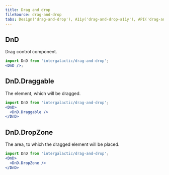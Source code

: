 ```yaml
---
title: Drag and drop
fileSource: drag-and-drop
tabs: Design('drag-and-drop'), A11y('drag-and-drop-a11y'), API('drag-and-drop-api'), Example('drag-and-drop-code'), Changelog('drag-and-drop-changelog')
---
```


## DnD

Drag control component.

```jsx
import DnD from 'intergalactic/drag-and-drop';
<DnD />;
```

<TypesView type="DragAndDropProps" :types={...types} />

## DnD.Draggable

The element, which will be dragged.

```jsx
import DnD from 'intergalactic/drag-and-drop';
<DnD>
  <DnD.Draggable />
</DnD>
```

<TypesView type="DraggableProps" :types={...types} />

## DnD.DropZone

The area, to which the dragged element will be placed.

```jsx
import DnD from 'intergalactic/drag-and-drop';
<DnD>
  <DnD.DropZone />
</DnD>
```

<TypesView type="DropZoneProps" :types={...types} />

<script setup>import { data as types } from '@types.data.ts';</script>
